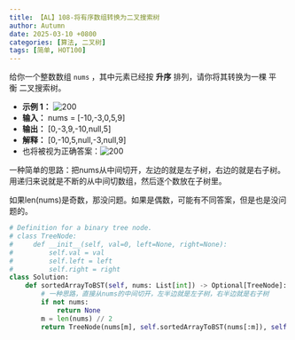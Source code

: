```yaml
---
title: 【AL】108-将有序数组转换为二叉搜索树
author: Autumn
date: 2025-03-10 +0800
categories: [算法, 二叉树]
tags: [简单, HOT100]
---
```


给你一个整数数组 `nums` ，其中元素已经按 **升序** 排列，请你将其转换为一棵 平衡 二叉搜索树。

- **示例 1：**
![200](https://assets.leetcode.com/uploads/2021/02/18/btree1.jpg)
- **输入：** nums = [-10,-3,0,5,9]
- **输出：** [0,-3,9,-10,null,5]
- **解释：** [0,-10,5,null,-3,null,9] 
- 也将被视为正确答案：![200](https://assets.leetcode.com/uploads/2021/02/18/btree2.jpg)


一种简单的思路：把nums从中间切开，左边的就是左子树，右边的就是右子树。用递归来说就是不断的从中间切数组，然后逐个数放在子树里。

如果len(nums)是奇数，那没问题。如果是偶数，可能有不同答案，但是也是没问题的。

```Python
# Definition for a binary tree node.
# class TreeNode:
#     def __init__(self, val=0, left=None, right=None):
#         self.val = val
#         self.left = left
#         self.right = right
class Solution:
    def sortedArrayToBST(self, nums: List[int]) -> Optional[TreeNode]:
        # 一种思路，直接从nums的中间切开，左半边就是左子树，右半边就是右子树
        if not nums:
            return None
        m = len(nums) // 2
        return TreeNode(nums[m], self.sortedArrayToBST(nums[:m]), self.sortedArrayToBST(nums[m+1:]))
```